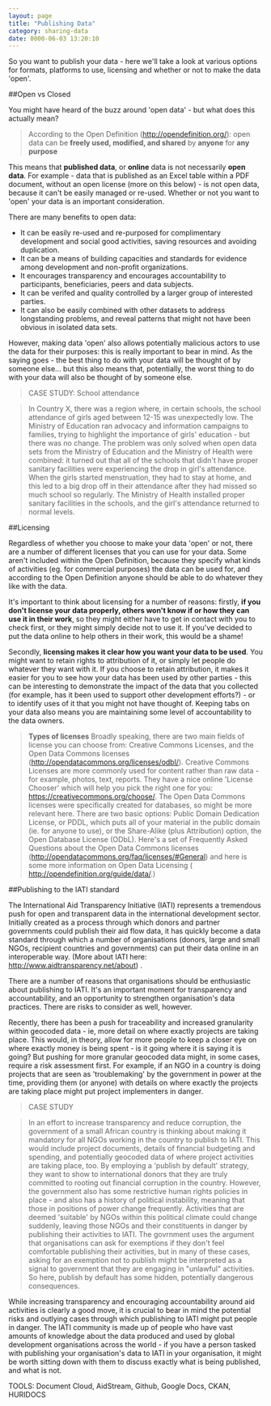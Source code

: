 ```yaml
---
layout: page
title: "Publishing Data"
category: sharing-data
date: 0000-06-03 13:20:10
---
```

So you want to publish your data - here we'll take a look at various options for formats, platforms to use, licensing and whether or not to make the data 'open'.

##Open vs Closed

You might have heard of the buzz around 'open data' - but what does this actually mean?

>According to the Open Definition (http://opendefinition.org/): open data can be **freely used, modified, and shared** by **anyone** for **any purpose**

This means that **published data**, or **online** data is not necessarily **open data**. For example - data that is published as an Excel table within a PDF document, without an open license (more on this below) - is not open data, because it can't be easily managed or re-used. Whether or not you want to 'open' your data is an important consideration.

There are many benefits to open data:

* It can be easily re-used and re-purposed for complimentary development and social good activities, saving resources and avoiding duplication.
* It can be a means of building capacities and standards for evidence among development and non-profit organizations.
* It encourages transparency and encourages accountability to participants, beneficiaries, peers and data subjects.
* It can be verifed and quality controlled by a larger group of interested parties.
* It can also be easily combined with other datasets to address longstanding problems, and reveal patterns that might not have been obvious in isolated data sets.

However, making data 'open' also allows potentially malicious actors to use the data for their purposes: this is really important to bear in mind. As the saying goes - the best thing to do with your data will be thought of by someone else... but this also means that, potentially, the worst thing to do with your data will also be thought of by someone else.

>CASE STUDY: School attendance

>In Country X, there was a region where, in certain schools, the school attendance of girls aged between 12-15 was unexpectedly low. The Ministry of Education ran advocacy and information campaigns to families, trying to highlight the importance of girls' education - but there was no change. The problem was only solved when open data sets from the Ministry of Education and the Ministry of Health were combined: it turned out that all of the schools that didn't have proper sanitary facilities were experiencing the drop in girl's attendance. When the girls started menstruation, they had to stay at home, and this led to a big drop off in their attendance after they had missed so much school so regularly. The Ministry of Health installed proper sanitary facilities in the schools, and the girl's attendance returned to normal levels.

##Licensing

Regardless of whether you choose to make your data 'open' or not, there are a number of different licenses that you can use for your data. Some aren't included within the Open Definition, because they specify what kinds of activities (eg. for commercial purposes) the data can be used for, and according to the Open Definition anyone should be able to do whatever they like with the data.

It's important to think about licensing for a number of reasons: firstly, **if you don't license your data properly, others won't know if or how they can use it in their work**, so they might either have to get in contact with you to check first, or they might simply decide not to use it. If you've decided to put the data online to help others in their work, this would be a shame!

Secondly, **licensing makes it clear how you want your data to be used**. You might want to retain rights to attribution of it, or simply let people do whatever they want with it. If you choose to retain attribution, it makes it easier for you to see how your data has been used by other parties - this can be interesting to demonstrate the impact of the data that you collected (for example, has it been used to support other development efforts?) - or to identify uses of it that you might not have thought of. Keeping tabs on your data also means you are maintaining some level of accountability to the data owners.

>**Types of licenses**
Broadly speaking, there are two main fields of license you can choose from: Creative Commons Licenses, and the Open Data Commons licenses (http://opendatacommons.org/licenses/odbl/).
Creative Commons Licenses are more commonly used for content rather than raw data - for example, photos, text, reports. They have a nice online 'License Chooser' which will help you pick the right one for you:  https://creativecommons.org/choose/.
The Open Data Commons licenses were specifically created for databases, so might be more relevant here. There are two basic options: Public Domain Dedication License, or PDDL, which puts all of your material in the public domain (ie. for anyone to use), or the Share-Alike (plus Attribution) option, the Open Database License (ODbL). Here's a set of Frequently Asked Questions about the Open Data Commons licenses  (http://opendatacommons.org/faq/licenses/#General)  and here is some more information on Open Data Licensing ( http://opendefinition.org/guide/data/.)

##Publishing to the IATI standard

The International Aid Transparency Initiative (IATI) represents a tremendous push for open and transparent data in the international development sector. Initially created as a process through which donors and partner governments could publish their aid flow data, it has quickly become a data standard through which a number of organisations (donors, large and small NGOs, recipient countries and governments) can put their data online in an interoperable way. (More about IATI here: http://www.aidtransparency.net/about) .

There are a number of reasons that organisations should be enthusiastic about publishing to IATI. It's an important moment for transparency and accountability, and an opportunity to strengthen organisation's data practices. There are risks to consider as well, however.

Recently, there has been a push for traceability and increased granularity within geocoded data - ie, more detail on where exactly projects are taking place. This would, in theory, allow for more people to keep a closer eye on where exactly money is being spent - is it going where it is saying it is going? But pushing for more granular geocoded data might, in some cases, require a risk assessment first. For example, if an NGO in a country is doing projects that are seen as 'troublemaking' by the government in power at the time, providing them (or anyone) with details on where exactly the projects are taking place might put project implementers in danger.

>CASE STUDY

>In an effort to increase transparency and reduce corruption, the government of a small African country is thinking about making it mandatory for all NGOs working in the country to publish to IATI. This would include project documents, details of financial budgeting and spending, and potentially geocoded data of where project activities are taking place, too. By employing a 'publish by default' strategy, they want to show to international donors that they are truly committed to rooting out financial corruption in the country. However, the government also has some restrictive human rights policies in place - and also has a history of political instability, meaning that those in positions of power change frequently. Activities that are deemed 'suitable' by NGOs within this political climate could change suddenly, leaving those NGOs and their constituents in danger by publishing their activities to IATI. The govrnment uses the argument that organisations can ask for exemptions if they don't feel comfortable publishing their activities, but in many of these cases, asking for an exemption not to publish might be interpreted as a signal to government that they are engaging in "unlawful" activities. So here, publish by default has some hidden, potentially dangerous consequences.

While increasing transparency and encouraging accountability around aid activities is clearly a good move, it is crucial to bear in mind the potential risks and outlying cases through which publishing to IATI might put people in danger. The IATI community is made up of people who have vast amounts of knowledge about the data produced and used by global development organisations across the world - if you have a person tasked with publishing your organisation's data to IATI in your organisation, it might be worth sitting down with them to discuss exactly what is being published, and what is not.

 TOOLS: Document Cloud, AidStream, Github, Google Docs, CKAN, HURIDOCS  

